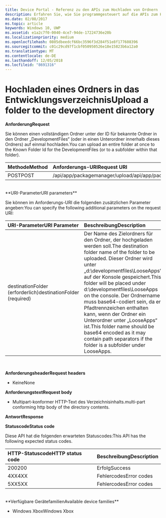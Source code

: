 ```yaml
---
title: Device Portal - Referenz zu den APIs zum Hochladen von Ordnern
description: Erfahren Sie, wie Sie programmgesteuert auf die APIs zum Hochladen von Ordnern zugreifen.
ms.date: 02/08/2017
ms.topic: article
keywords: Windows 10, UWP
ms.assetid: e1a2c7f0-0040-4ce7-94de-17224736e20b
ms.localizationpriority: medium
ms.openlocfilehash: 0805dbeedcf66bc3596f3d284f51e8f177608396
ms.sourcegitcommit: c01c29cd97f1cbf050950526e18e15823b6a12a0
ms.translationtype: MT
ms.contentlocale: de-DE
ms.lasthandoff: 12/05/2018
ms.locfileid: "8691316"
---
```

# <a name="upload-a-folder-to-the-development-directory"></a><span data-ttu-id="908be-104">Hochladen eines Ordners in das Entwicklungsverzeichnis</span><span class="sxs-lookup"><span data-stu-id="908be-104">Upload a folder to the development directory</span></span>

**<span data-ttu-id="908be-105">Anforderung</span><span class="sxs-lookup"><span data-stu-id="908be-105">Request</span></span>**

<span data-ttu-id="908be-106">Sie können einen vollständigen Ordner unter der ID für bekannte Ordner in den Ordner „DevelopmentFiles“ (oder in einen Unterordner innerhalb dieses Ordners) auf einmal hochladen.</span><span class="sxs-lookup"><span data-stu-id="908be-106">You can upload an entire folder at once to the Known Folder Id for the DevelopmentFiles (or to a subfolder within that folder).</span></span>

<span data-ttu-id="908be-107">Methode</span><span class="sxs-lookup"><span data-stu-id="908be-107">Method</span></span>      | <span data-ttu-id="908be-108">Anforderungs-URI</span><span class="sxs-lookup"><span data-stu-id="908be-108">Request URI</span></span>
:------     | :------
<span data-ttu-id="908be-109">POST</span><span class="sxs-lookup"><span data-stu-id="908be-109">POST</span></span> | <span data-ttu-id="908be-110">/api/app/packagemanager/upload</span><span class="sxs-lookup"><span data-stu-id="908be-110">/api/app/packagemanager/upload</span></span> 
<br />
**<span data-ttu-id="908be-111">URI-Parameter</span><span class="sxs-lookup"><span data-stu-id="908be-111">URI parameters</span></span>**

<span data-ttu-id="908be-112">Sie können im Anforderungs-URI die folgenden zusätzlichen Parameter angeben:</span><span class="sxs-lookup"><span data-stu-id="908be-112">You can specify the following additional parameters on the request URI:</span></span>

<span data-ttu-id="908be-113">URI-Parameter</span><span class="sxs-lookup"><span data-stu-id="908be-113">URI Parameter</span></span>      | <span data-ttu-id="908be-114">Beschreibung</span><span class="sxs-lookup"><span data-stu-id="908be-114">Description</span></span>
:------     | :-----
<span data-ttu-id="908be-115">destinationFolder (erforderlich)</span><span class="sxs-lookup"><span data-stu-id="908be-115">destinationFolder  (required)</span></span> | <span data-ttu-id="908be-116">Der Name des Zielordners für den Ordner, der hochgeladen werden soll.</span><span class="sxs-lookup"><span data-stu-id="908be-116">The destination folder name of the folder to be uploaded.</span></span> <span data-ttu-id="908be-117">Dieser Ordner wird unter „d:\developmentfiles\LooseApps“ auf der Konsole gespeichert.</span><span class="sxs-lookup"><span data-stu-id="908be-117">This folder will be placed under d:\developmentfiles\LooseApps on the console.</span></span> <span data-ttu-id="908be-118">Der Ordnername muss base64-codiert sein, da er Pfadtrennzeichen enthalten kann, wenn der Ordner ein Unterordner unter „LooseApps“ ist.</span><span class="sxs-lookup"><span data-stu-id="908be-118">This folder name should be base64 encoded as it may contain path separators if the folder is a subfolder under LooseApps.</span></span>
<br />

**<span data-ttu-id="908be-119">Anforderungsheader</span><span class="sxs-lookup"><span data-stu-id="908be-119">Request headers</span></span>**

- <span data-ttu-id="908be-120">Keine</span><span class="sxs-lookup"><span data-stu-id="908be-120">None</span></span>

**<span data-ttu-id="908be-121">Anforderungstext</span><span class="sxs-lookup"><span data-stu-id="908be-121">Request body</span></span>**

- <span data-ttu-id="908be-122">Multipart-konformer HTTP-Text des Verzeichnisinhalts.</span><span class="sxs-lookup"><span data-stu-id="908be-122">multi-part conforming http body of the directory contents.</span></span>

**<span data-ttu-id="908be-123">Antwort</span><span class="sxs-lookup"><span data-stu-id="908be-123">Response</span></span>**

**<span data-ttu-id="908be-124">Statuscode</span><span class="sxs-lookup"><span data-stu-id="908be-124">Status code</span></span>**

<span data-ttu-id="908be-125">Diese API hat die folgenden erwarteten Statuscodes:</span><span class="sxs-lookup"><span data-stu-id="908be-125">This API has the following expected status codes.</span></span>

<span data-ttu-id="908be-126">HTTP-Statuscode</span><span class="sxs-lookup"><span data-stu-id="908be-126">HTTP status code</span></span>      | <span data-ttu-id="908be-127">Beschreibung</span><span class="sxs-lookup"><span data-stu-id="908be-127">Description</span></span>
:------     | :-----
<span data-ttu-id="908be-128">200</span><span class="sxs-lookup"><span data-stu-id="908be-128">200</span></span> | <span data-ttu-id="908be-129">Erfolg</span><span class="sxs-lookup"><span data-stu-id="908be-129">Success</span></span>
<span data-ttu-id="908be-130">4XX</span><span class="sxs-lookup"><span data-stu-id="908be-130">4XX</span></span> | <span data-ttu-id="908be-131">Fehlercodes</span><span class="sxs-lookup"><span data-stu-id="908be-131">Error codes</span></span>
<span data-ttu-id="908be-132">5XX</span><span class="sxs-lookup"><span data-stu-id="908be-132">5XX</span></span> | <span data-ttu-id="908be-133">Fehlercodes</span><span class="sxs-lookup"><span data-stu-id="908be-133">Error codes</span></span>
<br />
**<span data-ttu-id="908be-134">Verfügbare Gerätefamilien</span><span class="sxs-lookup"><span data-stu-id="908be-134">Available device families</span></span>**

* <span data-ttu-id="908be-135">Windows Xbox</span><span class="sxs-lookup"><span data-stu-id="908be-135">Windows Xbox</span></span>

